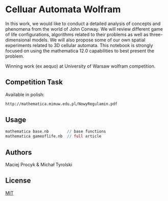 # Celluar Automata Wolfram

In this work, we would like to conduct a detailed analysis of concepts and phenomena from the world of John Conway. We will review different game of life configurations, algorithms related to their problems as well as three-dimensional models. We will also propose some of our own spatial experiments related to 3D cellular automata. This notebook is strongly focused on using the mathematica 12.0 capabilities to best present the problem. 


Winning work (ex aequo) at University of Warsaw wolfram competition.

## Competition Task

Available in polish:

```bash
http://mathematica.mimuw.edu.pl/NowyRegulamin.pdf
```

## Usage

```mathematica
mathematica base.nb        // base functions
mathematica gameoflife.nb  // full article
```

## Authors
Maciej Procyk & Michał Tyrolski

## License
[MIT](https://choosealicense.com/licenses/mit/)
